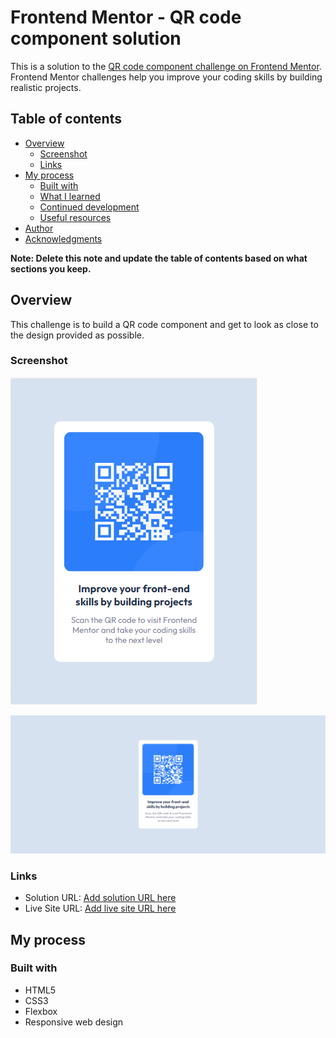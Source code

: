 # Frontend Mentor - QR code component solution

This is a solution to the [QR code component challenge on Frontend Mentor](https://www.frontendmentor.io/challenges/qr-code-component-iux_sIO_H). Frontend Mentor challenges help you improve your coding skills by building realistic projects.

## Table of contents

- [Overview](#overview)
  - [Screenshot](#screenshot)
  - [Links](#links)
- [My process](#my-process)
  - [Built with](#built-with)
  - [What I learned](#what-i-learned)
  - [Continued development](#continued-development)
  - [Useful resources](#useful-resources)
- [Author](#author)
- [Acknowledgments](#acknowledgments)

**Note: Delete this note and update the table of contents based on what sections you keep.**

## Overview

This challenge is to build a QR code component and get to look as close to the design provided as possible.

### Screenshot

![Screenshot for Mobile view](./screenshot/mobile-view.PNG)

![Screenshot for Desktop view](./screenshot/desktop-view.PNG)

### Links

- Solution URL: [Add solution URL here](https://github.com/Jerome-Nel/qr-code-component.git)
- Live Site URL: [Add live site URL here](https://jerome-nel.github.io/qr-code-component/)

## My process

### Built with

- HTML5
- CSS3
- Flexbox
- Responsive web design
